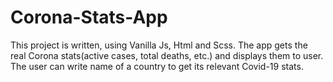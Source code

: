 # Corona-Stats-App
This project is written, using Vanilla Js, Html and Scss. The app gets the real Corona stats(active cases, total deaths, etc.) and displays them to user. The user can write name of a country to get its relevant Covid-19 stats.
